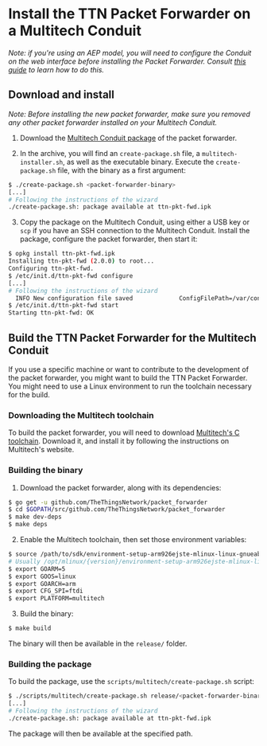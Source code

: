# Install the TTN Packet Forwarder on a Multitech Conduit

*Note: if you're using an AEP model, you will need to configure the Conduit on the web interface before installing the Packet Forwarder. Consult [this guide](https://www.thethingsnetwork.org/docs/gateways/multitech/aep.html) to learn how to do this.*

## Download and install

*Note: Before installing the new packet forwarder, make sure you removed any other packet forwarder installed on your Multitech Conduit.*

1. Download the [Multitech Conduit package](https://ttnreleases.blob.core.windows.net/packet_forwarder/master/multitech-conduit-pktfwd.tar.gz) of the packet forwarder.

2. In the archive, you will find an `create-package.sh` file, a `multitech-installer.sh`, as well as the executable binary. Execute the `create-package.sh` file, with the binary as a first argument:

```bash
$ ./create-package.sh <packet-forwarder-binary>
[...]
# Following the instructions of the wizard
./create-package.sh: package available at ttn-pkt-fwd.ipk
```

3. Copy the package on the Multitech Conduit, using either a USB key or `scp` if you have an SSH connection to the Multitech Conduit. Install the package, configure the packet forwarder, then start it:

```bash
$ opkg install ttn-pkt-fwd.ipk
Installing ttn-pkt-fwd (2.0.0) to root...
Configuring ttn-pkt-fwd.
$ /etc/init.d/ttn-pkt-fwd configure
[...]
# Following the instructions of the wizard
  INFO New configuration file saved             ConfigFilePath=/var/config/ttn-pkt-fwd/config.yml
$ /etc/init.d/ttn-pkt-fwd start
Starting ttn-pkt-fwd: OK
```

## <a name="build"></a>Build the TTN Packet Forwarder for the Multitech Conduit

If you use a specific machine or want to contribute to the development of the packet forwarder, you might want to build the TTN Packet Forwarder. You might need to use a Linux environment to run the toolchain necessary for the build.

### Downloading the Multitech toolchain

To build the packet forwarder, you will need to download [Multitech's C toolchain](http://www.multitech.net/developer/software/mlinux/mlinux-software-development/mlinux-c-toolchain/). Download it, and install it by following the instructions on Multitech's website.

### Building the binary

1. Download the packet forwarder, along with its dependencies:

```bash
$ go get -u github.com/TheThingsNetwork/packet_forwarder
$ cd $GOPATH/src/github.com/TheThingsNetwork/packet_forwarder
$ make dev-deps
$ make deps
```

2. Enable the Multitech toolchain, then set those environment variables:

```bash
$ source /path/to/sdk/environment-setup-arm926ejste-mlinux-linux-gnueabi
# Usually /opt/mlinux/{version}/environment-setup-arm926ejste-mlinux-linux-gnueabi
$ export GOARM=5
$ export GOOS=linux
$ export GOARCH=arm
$ export CFG_SPI=ftdi
$ export PLATFORM=multitech
```

3. Build the binary:

```bash
$ make build
```

The binary will then be available in the `release/` folder.

### Building the package

To build the package, use the `scripts/multitech/create-package.sh` script:

```bash
$ ./scripts/multitech/create-package.sh release/<packet-forwarder-binary>
[...]
# Following the instructions of the wizard
./create-package.sh: package available at ttn-pkt-fwd.ipk
```

The package will then be available at the specified path.
